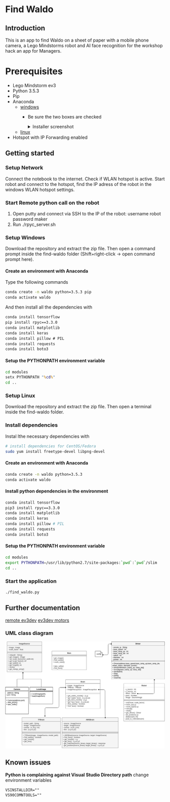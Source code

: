 # Find Waldo
## Introduction
This is an app to find Waldo on a sheet of paper with a mobile phone camera, a Lego Mindstorms robot and AI face recognition for the workshop hack an app for Managers. 

# Prerequisites
- Lego Mindstorm ev3
- Python 3.5.3
- Pip
- Anaconda 
    - [windows](https://repo.anaconda.com/archive/Anaconda3-2019.03-Windows-x86_64.exe)
        - Be sure the two boxes are checked
			<details>
			  <summary>Installer screenshot</summary>
			  <p>

			 ![class overview](docs/anaconda_install.png)
			</p></details>
    - [linux](https://docs.anaconda.com/anaconda/install/linux/)
- Hotspot with IP Forwarding enabled

## Getting started
### Setup Network
Connect the notebook to the internet. Check if WLAN hotspot is active. Start robot and connect to the hotspot, find the IP adress of the robot in the windows WLAN hotspot settings.

### Start Remote python call on the robot
1. Open putty and connect via SSH to the IP of the robot:
	username robot
	password maker 
2. Run ./rpyc_server.sh

### Setup Windows
Download the repository and extract the zip file.
Then open a command prompt inside the find-waldo folder (Shift+right-click -> open command prompt here). 

#### Create an environment with Anaconda
Type the following commands
```cmd
conda create -n waldo python=3.5.3 pip
conda activate waldo
```

And then install all the dependencies with
```cmd
conda install tensorflow
pip install rpyc==3.3.0
conda install matplotlib
conda install keras
conda install pillow # PIL
conda install requests
conda install boto3

```

#### Setup the PYTHONPATH environment variable
```cmd
cd modules
setx PYTHONPATH "%cd%"
cd ..
```

### Setup Linux
Download the repository and extract the zip file.
Then open a terminal inside the find-waldo folder.

### Install dependencies
Instal lthe necessary dependencies with
```bash
# install dependencies for CentOS/Fedora
sudo yum install freetype-devel libpng-devel
```

#### Create an environment with Anaconda
```bash
conda create -n waldo python=3.5.3
conda activate waldo
```

#### Install python dependencies in the environment
```bash
conda install tensorflow
pip3 install rpyc==3.3.0
conda install matplotlib
conda install keras
conda install pillow # PIL
conda install requests
conda install boto3
```

#### Setup the PYTHONPATH environment variable
```bash
cd modules
export PYTHONPATH=/usr/lib/python2.7/site-packages:`pwd`:`pwd`/slim
cd ..
```

### Start the application
```bash
./find_waldo.py
```

## Further documentation
[remote ev3dev](https://ev3dev-lang.readthedocs.io/projects/python-ev3dev/en/stable/rpyc.html)
[ev3dev motors](https://ev3dev-lang.readthedocs.io/projects/python-ev3dev/en/stable/motors.html)

### UML class diagram
![class overview](docs/class_overview.png)

## Known issues
**Python is complaining against Visual Studio Directory path**
change environment variables
```
VSINSTALLDIR=""
VS90COMNTOOLS=""
```
